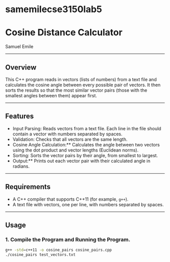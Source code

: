 # samemilecse3150lab5
# Cosine Distance Calculator  
 Samuel Emile

---

## Overview  
This C++ program reads in vectors (lists of numbers) from a text file and calculates the cosine angle between every possible pair of vectors. It then sorts the results so that the most similar vector pairs (those with the smallest angles between them) appear first.

---

## Features  
- Input Parsing: Reads vectors from a text file. Each line in the file should contain a vector with numbers separated by spaces.  
- Validation: Checks that all vectors are the same length.  
- Cosine Angle Calculation:** Calculates the angle between two vectors using the dot product and vector lengths (Euclidean norms).  
- Sorting: Sorts the vector pairs by their angle, from smallest to largest.  
- Output:** Prints out each vector pair with their calculated angle in radians.

---

## Requirements  
- A C++ compiler that supports C++11 (for example, `g++`).  
- A text file with vectors, one per line, with numbers separated by spaces.

---

## Usage  

### 1. Compile the Program and Running the Program. 
```bash
g++ -std=c++11 -o cosine_pairs cosine_pairs.cpp
./cosine_pairs test_vectors.txt

